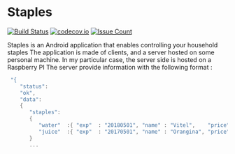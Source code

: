 # Staples


[![Build Status](https://travis-ci.org/kounkou/Staples.svg?branch=master)](https://travis-ci.org/kounkou/Staples)
[![codecov.io](https://codecov.io/github/kounkou/Staples/coverage.svg?branch=master)](https://codecov.io/github/kounkou/Staples?branch=master)
[![Issue Count](https://codeclimate.com/github/kounkou/Staples/badges/issue_count.svg)](https://codeclimate.com/github/kounkou/Staples)


Staples is an Android application that enables controlling your household staples
The application is made of clients, and a server hosted on some personal
machine. In my particular case, the server side is hosted on a Raspberry PI
The server provide information with the following format :

```c++
 "{
    "status":
    "ok",
    "data":
    {
       "staples":
       {
          "water"  :{ "exp"  : "20180501", "name" : "Vitel",    "price": "0.50" },
          "juice"  :{ "exp"  : "20170501", "name" : "Orangina", "price": "1.50" }          
       }
       ...
```

